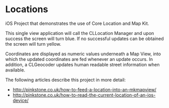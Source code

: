 Locations
=========

iOS Project that demonstrates the use of Core Location and Map Kit.

This single view application will call the CLLocation Manager and upon success the screen will turn blue. If no successful updates can be obtained the screen will turn yellow.

Coordinates are displayed as numeric values underneath a Map View, into which the updated coordinates are fed whenever an update occurs. In addition, a CLGeocoder updates human readable street information when available.

The following articles describe this project in more detail:

* http://pinkstone.co.uk/how-to-feed-a-location-into-an-mkmapview/
* http://pinkstone.co.uk/how-to-read-the-current-location-of-an-ios-device/
